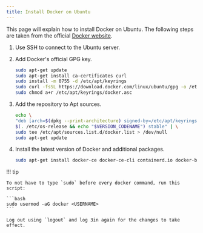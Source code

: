 ```yaml
---
title: Install Docker on Ubuntu
---
```


This page will explain how to install Docker on Ubuntu. The following steps are taken from the official [Docker website](https://docs.docker.com/engine/install/ubuntu/).

<div class="steps" markdown>

1. Use SSH to connect to the Ubuntu server.

1. Add Docker's official GPG key.

    ```bash
    sudo apt-get update
    sudo apt-get install ca-certificates curl
    sudo install -m 0755 -d /etc/apt/keyrings
    sudo curl -fsSL https://download.docker.com/linux/ubuntu/gpg -o /etc/apt/keyrings/docker.asc
    sudo chmod a+r /etc/apt/keyrings/docker.asc
    ```

1. Add the repository to Apt sources.

    ```bash
    echo \
    "deb [arch=$(dpkg --print-architecture) signed-by=/etc/apt/keyrings/docker.asc] https://download.docker.com/linux/ubuntu \
    $(. /etc/os-release && echo "$VERSION_CODENAME") stable" | \
    sudo tee /etc/apt/sources.list.d/docker.list > /dev/null
    sudo apt-get update
    ```

1. Install the latest version of Docker and additional packages.

    ```bash
    sudo apt-get install docker-ce docker-ce-cli containerd.io docker-buildx-plugin docker-compose-plugin
    ```

</div>

!!! tip

    To not have to type `sudo` before every docker command, run this script:

    ```bash
    sudo usermod -aG docker <USERNAME>
    ```

    Log out using `logout` and log 3in again for the changes to take effect.